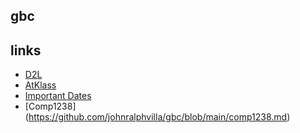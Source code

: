 ## gbc
## links
- [D2L](https://learn.georgebrown.ca)
- [AtKlass](https://app.atklass.com)
- [Important Dates](https://www.georgebrown.ca/current-students/important-dates?term=27246&category=131)
-  [Comp1238] (https://github.com/johnralphvilla/gbc/blob/main/comp1238.md)